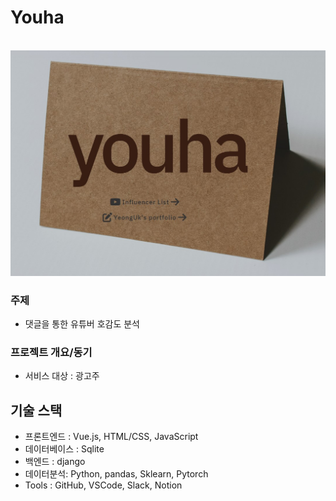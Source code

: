 # Youha

<p align="center">
  <br>
  <img src="./static/img/youha2.jpg">
  <br>
</p>
 
### 주제

  - 댓글을 통한 유튜버 호감도 분석
  
### 프로젝트 개요/동기

  - 서비스 대상 : 광고주  

</p>


## 기술 스택

  - 프론트엔드 : Vue.js, HTML/CSS, JavaScript
  - 데이터베이스 : Sqlite
  - 백엔드 : django
  - 데이터분석: Python, pandas, Sklearn, Pytorch
  - Tools : GitHub, VSCode, Slack, Notion

<br>
